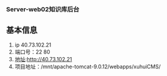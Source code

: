 ### Server-web02知识库后台
## 基本信息
1. ip 40.73.102.21
1. 端口号：22 80
1. [地址](http://40.73.102.21):http://40.73.102.21
1. 项目地址：/mnt/apache-tomcat-9.0.12/webapps/xuhuiCMS/
